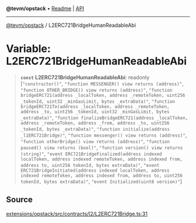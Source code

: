 **@tevm/opstack** • [Readme](../README.md) \| [API](../globals.md)

***

[@tevm/opstack](../README.md) / L2ERC721BridgeHumanReadableAbi

# Variable: L2ERC721BridgeHumanReadableAbi

> **`const`** **L2ERC721BridgeHumanReadableAbi**: readonly [`"constructor()"`, `"function MESSENGER() view returns (address)"`, `"function OTHER_BRIDGE() view returns (address)"`, `"function bridgeERC721(address _localToken, address _remoteToken, uint256 _tokenId, uint32 _minGasLimit, bytes _extraData)"`, `"function bridgeERC721To(address _localToken, address _remoteToken, address _to, uint256 _tokenId, uint32 _minGasLimit, bytes _extraData)"`, `"function finalizeBridgeERC721(address _localToken, address _remoteToken, address _from, address _to, uint256 _tokenId, bytes _extraData)"`, `"function initialize(address _l1ERC721Bridge)"`, `"function messenger() view returns (address)"`, `"function otherBridge() view returns (address)"`, `"function paused() view returns (bool)"`, `"function version() view returns (string)"`, `"event ERC721BridgeFinalized(address indexed localToken, address indexed remoteToken, address indexed from, address to, uint256 tokenId, bytes extraData)"`, `"event ERC721BridgeInitiated(address indexed localToken, address indexed remoteToken, address indexed from, address to, uint256 tokenId, bytes extraData)"`, `"event Initialized(uint8 version)"`]

## Source

[extensions/opstack/src/contracts/l2/L2ERC721Bridge.ts:31](https://github.com/evmts/tevm-monorepo/blob/main/extensions/opstack/src/contracts/l2/L2ERC721Bridge.ts#L31)
